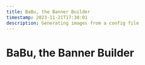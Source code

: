 ```yaml
---
title: BaBu, the Banner Builder
timestamp: 2023-11-21T17:30:01
description: Generating images from a config file
---
```


# BaBu, the Banner Builder

